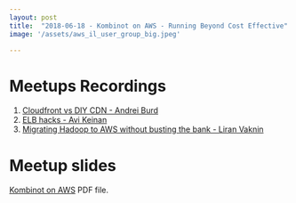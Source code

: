 ```yaml
---
layout: post
title:  "2018-06-18 - Kombinot on AWS - Running Beyond Cost Effective"
image: '/assets/aws_il_user_group_big.jpeg'

---
```


# Meetups Recordings

1. [Cloudfront vs DIY CDN - Andrei Burd](https://www.youtube.com/watch?v=hObVswvdor4)
2. [ELB hacks - Avi Keinan](https://www.youtube.com/watch?v=xed-urv52lc)
3. [Migrating Hadoop to AWS without busting the bank - Liran Vaknin](https://www.youtube.com/watch?v=HfyfOcW6GDg)
 
# Meetup slides

[Kombinot on AWS](/assets/slides/Kombinot_on_AWS.pdf) PDF file.